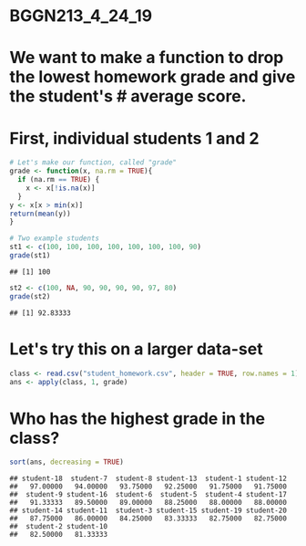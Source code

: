 BGGN213\_4\_24\_19
================

We want to make a function to drop the lowest homework grade and give the student's \# average score.
=====================================================================================================

First, individual students 1 and 2
==================================

``` r
# Let's make our function, called "grade"
grade <- function(x, na.rm = TRUE){
  if (na.rm == TRUE) {
    x <- x[!is.na(x)]
  }
y <- x[x > min(x)]
return(mean(y))
}

# Two example students
st1 <- c(100, 100, 100, 100, 100, 100, 100, 90)
grade(st1)
```

    ## [1] 100

``` r
st2 <- c(100, NA, 90, 90, 90, 90, 97, 80)
grade(st2)
```

    ## [1] 92.83333

Let's try this on a larger data-set
===================================

``` r
class <- read.csv("student_homework.csv", header = TRUE, row.names = 1)
ans <- apply(class, 1, grade)
```

Who has the highest grade in the class?
=======================================

``` r
sort(ans, decreasing = TRUE)
```

    ## student-18  student-7  student-8 student-13  student-1 student-12 
    ##   97.00000   94.00000   93.75000   92.25000   91.75000   91.75000 
    ##  student-9 student-16  student-6  student-5  student-4 student-17 
    ##   91.33333   89.50000   89.00000   88.25000   88.00000   88.00000 
    ## student-14 student-11  student-3 student-15 student-19 student-20 
    ##   87.75000   86.00000   84.25000   83.33333   82.75000   82.75000 
    ##  student-2 student-10 
    ##   82.50000   81.33333
